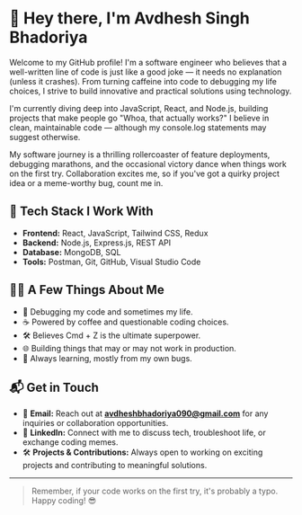 # 👋 Hey there, I'm Avdhesh Singh Bhadoriya

Welcome to my GitHub profile! I'm a software engineer who believes that a well-written line of code is just like a good joke — it needs no explanation (unless it crashes). From turning caffeine into code to debugging my life choices, I strive to build innovative and practical solutions using technology.

I'm currently diving deep into JavaScript, React, and Node.js, building projects that make people go "Whoa, that actually works?" I believe in clean, maintainable code — although my console.log statements may suggest otherwise.

My software journey is a thrilling rollercoaster of feature deployments, debugging marathons, and the occasional victory dance when things work on the first try. Collaboration excites me, so if you've got a quirky project idea or a meme-worthy bug, count me in.

## 🚀 Tech Stack I Work With
- **Frontend:** React, JavaScript, Tailwind CSS, Redux
- **Backend:** Node.js, Express.js, REST API
- **Database:** MongoDB, SQL
- **Tools:** Postman, Git, GitHub, Visual Studio Code

## 🧑‍💻 A Few Things About Me
- 🐞 Debugging my code and sometimes my life.
- ☕ Powered by coffee and questionable coding choices.
- 🛠️ Believes Cmd + Z is the ultimate superpower.
- 🌐 Building things that may or may not work in production.
- 🧠 Always learning, mostly from my own bugs.

## 📬 Get in Touch
- 📧 **Email:** Reach out at **avdheshbhadoriya090@gmail.com** for any inquiries or collaboration opportunities.
- 💼 **LinkedIn:** Connect with me to discuss tech, troubleshoot life, or exchange coding memes.
- 🛠️ **Projects & Contributions:** Always open to working on exciting projects and contributing to meaningful solutions.

---

> Remember, if your code works on the first try, it's probably a typo. Happy coding! 😎

